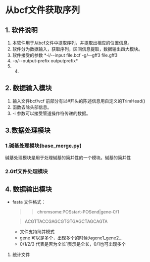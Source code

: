 # 从bcf文件获取序列

## 1. 软件说明

1. 本软件用于从bcf文件中提取序列，并提取出相应的位置信息。
2. 软件分为数据输入，获取序列，区间信息提取，数据输出四大模块。
3. 软件接受的参数 *-i/--input file.bcf -g/--gff3 file.gff3
4. -o/--output-prefix outputprefix*
5. 4.

## 2. 数据输入模块

1. 输入文件bcf/vcf 前部分有以#开头的陈述信息用自定义的TrimHead()
2. 函数去除头部信息。
3. -i 参数可以接受管道操作符传递的数据。  

## 3.数据处理模块

### 1.碱基处理模块(base_merge.py)

 碱基处理模块是用于处理碱基的简并性的一个模块。碱基的简并性

### 2.Gtf文件处理模块

## 4. 数据输出模块

- fasta 文件格式：  

  > >chromsome:POSstart-POSend|gene-0/1

  > ACGTTACCGAGCGTGTGAGCTAGCAGTA  

  - 文件支持简并模式  
  - gene 可以是多个，出现多个的时候为gene1_gene2...
  - 0/1/2/3 代表是否为全长1表示是全长，0/1也可出现多个

1. 统计文件
